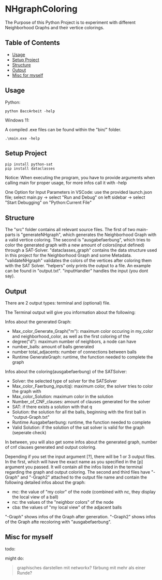 # NHgraphColoring

The Purpose of this Python Project is to experiment with different Neighborhood Graphs and their vertice colorings.

## Table of Contents
* [Usage](#usage)
* [Setup Project](#setup-project)
* [Structure](#structure)
* [Output](#output)
* [Misc for myself](#misc-for-myself)

## Usage

Python:

```
python BaccArbeit -help
```

Windows 11:

A compiled .exe files can be found within the "bin/" folder.
```
.\main.exe -help
```

## Setup Project

```
pip install python-sat
pip install dataclasses
```

Notice: When executing the program, you have to provide arguments when calling main for proper usage, for more infos call it with -help

One Option for Input Parameters in VSCode: use the provided launch.json file; select main.py -> select "Run and Debug" on left sidebar -> select "Start Debugging" on "Python:Current File"

## Structure

The "src" folder contains all relevant source files. The first of two main-parts is "generateNHgraph", which generates the Neighborhood Graph with a valid vertice coloring. The second is "ausgabefaerbung", which tries to color the generated graph with a new amount of colors(input defined) through a SAT-Solver. "dataclasses_graph" contains the data structure used in this project for the Neighborhood Graph and some Metadata. "validateNHgraph" validates the colors of the vertices after coloring them with the SAT Solver. "helpers" only prints the output to a file. An example can be found in "output.txt". "inputHandler" handles the input (you dont say).

## Output

There are 2 output types: terminal and (optional) file.

The Terminal output will give you information about the following:

Infos about the generated Graph:

* Max_color_Generate_Graph("m"): maximum color occuring in my_color and neighborhood_color, as well as the first coloring of the
* degree("d"): maximum number of neighbors, a node can have
* number_balls: amount of balls generated
* number total_adjacents: number of connections between balls 
* Runtime GenerateGraph: runtime, the function needed to complete the graph

Infos about the coloring(ausgabefaerbung) of the SATSolver:

* Solver: the selected type of solver for the SATSolver
* Max_color_Faerbung_input(q): maximum color, the solver tries to color the graph with
* Max_color_Solution: maximum color in the solution
* Number_of_CNF_clauses: amount of clauses generated for the solver
* SAT: if there exists a solution with that q
* Solution: the solution for all the balls, beginning with the first ball in "output-Graph.txt"
* Runtime Ausgabefaerbung: runtime, the function needed to complete
* Valid Solution: if the solution of the sat solver is valid for the graph (seperate check)

In between, you will also get some infos about the generated graph, number of cnf clauses generated and output coloring.

Depending if you set the input argument [?], there will be 1 or 3 output files. In the first, which will have the exact name as you specified in the [p] argument you passed. It will contain all the infos listed in the terminal regarding the graph and
output coloring.
The second and third files have "-Graph" and "-Graph2" attached to the output file name and contain the following detailed infos about the graph:

* mc: the value of "my color" of the node (combined with nc, they display the local view of a ball)
* nc: the values of the "neighbor colors" of the node 
* cba: the values of "my local view" of the adjacent balls

"-Graph" shows infos of the Graph after generation. "-Graph2" shows infos of the Graph afte recoloring with "ausgabefaerbung".

## Misc for myself

todo: 
      
might do:
>graphisches darstellen mit networkx?
>färbung mit mehr als einer Runde?
